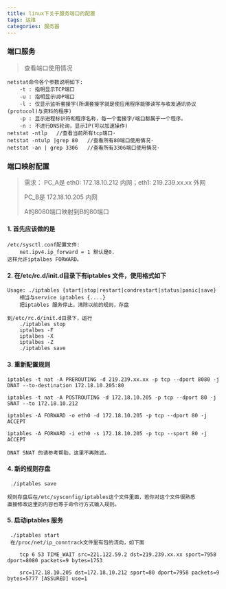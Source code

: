 ```yaml
---
title: linux下关于服务端口的配置
tags: 运维
categories: 服务器
---
```

### 端口服务

>查看端口使用情况

```
netstat命令各个参数说明如下:
    -t : 指明显示TCP端口
    -u : 指明显示UDP端口
    -l : 仅显示监听套接字(所谓套接字就是使应用程序能够读写与收发通讯协议(protocol)与资料的程序)
    -p : 显示进程标识符和程序名称，每一个套接字/端口都属于一个程序。
    -n : 不进行DNS轮询，显示IP(可以加速操作)
netstat -ntlp   //查看当前所有tcp端口·
netstat -ntulp |grep 80   //查看所有80端口使用情况·
netstat -an | grep 3306   //查看所有3306端口使用情况·
```

### 端口映射配置

>需求：
>PC_A是 eth0: 172.18.10.212  内网；eth1: 219.239.xx.xx  外网
>
>PC_B是 172.18.10.205  内网
>
>A的8080端口映射到B的80端口

#### 1. 首先应该做的是
```
/etc/sysctl.conf配置文件:
    net.ipv4.ip_forward = 1 默认是0.
这样允许iptalbes FORWARD。
```
#### 2. 在/etc/rc.d/init.d目录下有iptables 文件，使用格式如下
```
Usage: ./iptables {start|stop|restart|condrestart|status|panic|save}
    相当与service iptables {....}
    把iptables 服务停止，清除以前的规则，存盘
    
到/etc/rc.d/init.d目录下，运行
    ./iptables stop
    iptalbes -F
    iptalbes -X
    iptalbes -Z
    ./iptables save
```
#### 3. 重新配置规则
```
iptables -t nat -A PREROUTING -d 219.239.xx.xx -p tcp --dport 8080 -j DNAT --to-destination 172.18.10.205:80

iptables -t nat -A POSTROUTING -d 172.18.10.205 -p tcp --dport 80 -j SNAT --to 172.18.10.212

iptables -A FORWARD -o eth0 -d 172.18.10.205 -p tcp --dport 80 -j ACCEPT

iptables -A FORWARD -i eth0 -s 172.18.10.205 -p tcp --sport 80 -j ACCEPT

DNAT SNAT 的请参考帮助，这里不再陈述。
```
#### 4. 新的规则存盘
```
 ./iptables save

规则存盘后在/etc/sysconfig/iptables这个文件里面，若你对这个文件很熟悉
直接修改这里的内容也等于命令行方式输入规则。
```
#### 5. 启动iptables 服务
```
 ./iptables start
 在/proc/net/ip_conntrack文件里有包的流向，如下面

    tcp 6 53 TIME_WAIT src=221.122.59.2 dst=219.239.xx.xx sport=7958 dport=8080 packets=9 bytes=1753
    
    src=172.18.10.205 dst=172.18.10.212 sport=80 dport=7958 packets=9 bytes=5777 [ASSURED] use=1
```